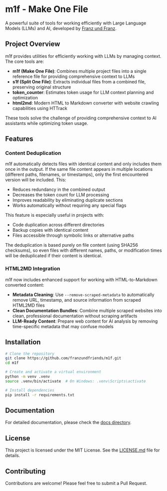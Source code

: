 # m1f - Make One File

A powerful suite of tools for working efficiently with Large Language Models
(LLMs) and AI, developed by [Franz und Franz](https://franz.agency).

## Project Overview

m1f provides utilities for efficiently working with LLMs by managing context.
The core tools are:

- **m1f (Make One File)**: Combines multiple project files into a single
  reference file for providing comprehensive context to LLMs
- **s1f (Split One File)**: Extracts individual files from a combined file,
  preserving original structure
- **token_counter**: Estimates token usage for LLM context planning and
  optimization
- **html2md**: Modern HTML to Markdown converter with website crawling
  capabilities using HTTrack

These tools solve the challenge of providing comprehensive context to AI
assistants while optimizing token usage.

## Features

### Content Deduplication

m1f automatically detects files with identical content and only includes them
once in the output. If the same file content appears in multiple locations
(different paths, filenames, or timestamps), only the first encountered version
will be included. This:

- Reduces redundancy in the combined output
- Decreases the token count for LLM processing
- Improves readability by eliminating duplicate sections
- Works automatically without requiring any special flags

This feature is especially useful in projects with:

- Code duplication across different directories
- Backup copies with identical content
- Files accessible through symbolic links or alternative paths

The deduplication is based purely on file content (using SHA256 checksums), so
even files with different names, paths, or modification times will be
deduplicated if their content is identical.

### HTML2MD Integration

m1f now includes enhanced support for working with HTML-to-Markdown converted
content:

- **Metadata Cleaning**: Use `--remove-scraped-metadata` to automatically remove
  URL, timestamp, and source information from scraped HTML2MD files
- **Clean Documentation Bundles**: Combine multiple scraped websites into clean,
  professional documentation without scraping artifacts
- **LLM-Ready Content**: Prepare web content for AI analysis by removing
  time-specific metadata that may confuse models

## Installation

```bash
# Clone the repository
git clone https://github.com/franzundfriends/m1f.git
cd m1f

# Create and activate a virtual environment
python -m venv .venv
source .venv/bin/activate  # On Windows: .venv\Scripts\activate

# Install dependencies
pip install -r requirements.txt
```

## Documentation

For detailed documentation, please check the [docs directory](./docs/README.md).

## License

This project is licensed under the MIT License. See the [LICENSE.md](LICENSE.md)
file for details.

## Contributing

Contributions are welcome! Please feel free to submit a Pull Request.
